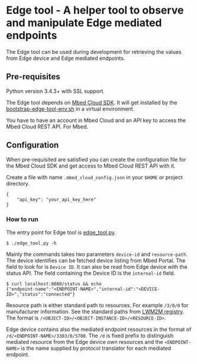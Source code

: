 # Edge tool - A helper tool to observe and manipulate Edge mediated endpoints

The Edge tool can be used during development for retrieving the values from Edge device and Edge mediated endpoints.

## Pre-requisites

Python version 3.4.3+ with SSL support.

The Edge tool depends on [Mbed Cloud SDK](https://cloud.mbed.com/docs/v1.2/mbed-cloud-sdk-python/index.html). It will get installed by the [bootstrap-edge-tool-env.sh](./bootstrap-edge-tool-env.sh) in a virtual environment.

You have to have an account in Mbed Cloud and an API key to access the Mbed Cloud REST API.
For Mbed.

## Configuration

When pre-requisited are satisfied you can create the configuration file for the Mbed Cloud SDK and get access to Mbed Cloud REST API with it.

Create a file with name `.mbed_cloud_config.json` in your `$HOME` or project directory.

```
{
    "api_key": "your_api_key_here"
}
```

### How to run

The entry point for Edge tool is [edge_tool.py](./edge_tool.py).

```
$ ./edge_tool.py -h
```

Mainly the commands takes two parameters `device-id` and `resource-path`. The device identifies can be fetched device listing from Mbed Portal. The field to look for is `Device ID`. It can also be read from Edge device with the status API. The field containing the Device ID is the `internal-id` field.

```
$ curl localhost:8080/status && echo
{"endpoint-name":"<ENDPOINT-NAME>","internal-id":"<DEVICE-ID>","status":"connected"}
```

Resource path is either standard path to resources. For example `/3/0/0` for manufacturer information. See the standard paths from [LWM2M registry](http://www.openmobilealliance.org/wp/OMNA/LwM2M/LwM2MRegistry.html).
The format is `/<OBJECT-ID>/<OBJECT-INSTANCE-ID>/<RESOURCE-ID>`.

Edge device contains also the mediated endpoint resources in the format of `/d/<ENDPOINT-NAME>/3303/0/5700`. The `/d` is fixed prefix to distinguish mediated resource from the Edge device own resources and the `<ENDPOINT-NAME>` is the name supplied by protocol translator for each mediated endpoint.
